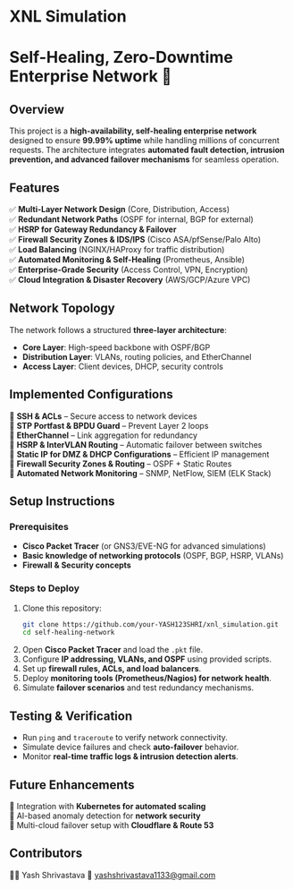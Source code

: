 # XNL Simulation

# **Self-Healing, Zero-Downtime Enterprise Network 🚀**  

## **Overview**  
This project is a **high-availability, self-healing enterprise network** designed to ensure **99.99% uptime** while handling millions of concurrent requests. The architecture integrates **automated fault detection, intrusion prevention, and advanced failover mechanisms** for seamless operation.  

## **Features**  
✅ **Multi-Layer Network Design** (Core, Distribution, Access)  
✅ **Redundant Network Paths** (OSPF for internal, BGP for external)  
✅ **HSRP for Gateway Redundancy & Failover**  
✅ **Firewall Security Zones & IDS/IPS** (Cisco ASA/pfSense/Palo Alto)  
✅ **Load Balancing** (NGINX/HAProxy for traffic distribution)  
✅ **Automated Monitoring & Self-Healing** (Prometheus, Ansible)  
✅ **Enterprise-Grade Security** (Access Control, VPN, Encryption)  
✅ **Cloud Integration & Disaster Recovery** (AWS/GCP/Azure VPC)  

## **Network Topology**  
The network follows a structured **three-layer architecture**:  
- **Core Layer**: High-speed backbone with OSPF/BGP  
- **Distribution Layer**: VLANs, routing policies, and EtherChannel  
- **Access Layer**: Client devices, DHCP, security controls  

## **Implemented Configurations**  
📌 **SSH & ACLs** – Secure access to network devices  
📌 **STP Portfast & BPDU Guard** – Prevent Layer 2 loops  
📌 **EtherChannel** – Link aggregation for redundancy  
📌 **HSRP & InterVLAN Routing** – Automatic failover between switches  
📌 **Static IP for DMZ & DHCP Configurations** – Efficient IP management  
📌 **Firewall Security Zones & Routing** – OSPF + Static Routes  
📌 **Automated Network Monitoring** – SNMP, NetFlow, SIEM (ELK Stack)  

## **Setup Instructions**  
### **Prerequisites**  
- **Cisco Packet Tracer** (or GNS3/EVE-NG for advanced simulations)  
- **Basic knowledge of networking protocols** (OSPF, BGP, HSRP, VLANs)  
- **Firewall & Security concepts**  

### **Steps to Deploy**  
1. Clone this repository:  
   ```bash
   git clone https://github.com/your-YASH123SHRI/xnl_simulation.git
   cd self-healing-network
   ```
2. Open **Cisco Packet Tracer** and load the `.pkt` file.  
3. Configure **IP addressing, VLANs, and OSPF** using provided scripts.  
4. Set up **firewall rules, ACLs, and load balancers**.  
5. Deploy **monitoring tools (Prometheus/Nagios) for network health**.  
6. Simulate **failover scenarios** and test redundancy mechanisms.  

## **Testing & Verification**  
- Run `ping` and `traceroute` to verify network connectivity.  
- Simulate device failures and check **auto-failover** behavior.  
- Monitor **real-time traffic logs & intrusion detection alerts**.  

## **Future Enhancements**  
🔹 Integration with **Kubernetes for automated scaling**  
🔹 AI-based anomaly detection for **network security**  
🔹 Multi-cloud failover setup with **Cloudflare & Route 53**  

## **Contributors**  
👨‍💻 Yash Shrivastava 
📧 yashshrivastava1133@gmail.com  


